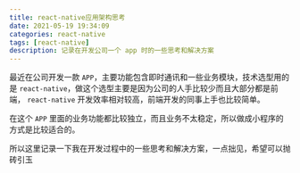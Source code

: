 ```yaml
---
title: react-native应用架构思考
date: 2021-05-19 19:34:09
categories: react-native
tags: [react-native]
description: 记录在开发公司一个 app 时的一些思考和解决方案
---
```


最近在公司开发一款 `APP`，主要功能包含即时通讯和一些业务模块，技术选型用的是 `react-native`，做这个选型主要是因为公司的人手比较少而且大部分都是前端， `react-native` 开发效率相对较高，前端开发的同事上手也比较简单。

在这个 `APP` 里面的业务功能都比较独立，而且业务不太稳定，所以做成小程序的方式是比较适合的。

所以这里记录一下我在开发过程中的一些思考和解决方案，一点拙见，希望可以抛砖引玉
